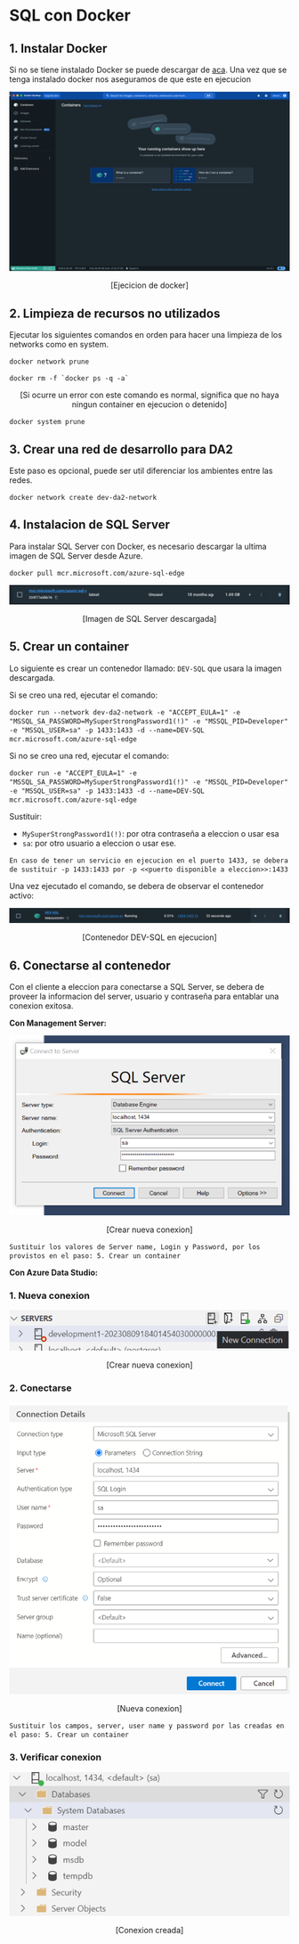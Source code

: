 # SQL con Docker

## 1. Instalar Docker

Si no se tiene instalado Docker se puede descargar de [aca](https://www.docker.com/products/docker-desktop/). Una vez que se tenga instalado docker nos aseguramos de que este en ejecucion

<p align="center">
<img src="./images/image-27.png"/>
</p>

<p align="center">
[Ejecicion de docker]
</p>

## 2. Limpieza de recursos no utilizados

Ejecutar los siguientes comandos en orden para hacer una limpieza de los networks como en system.

```
docker network prune
```

```
docker rm -f `docker ps -q -a`
```

<p align="center">
[Si ocurre un error con este comando es normal, significa que no haya ningun container en ejecucion o detenido]
</p>

```
docker system prune
```

## 3. Crear una red de desarrollo para DA2

Este paso es opcional, puede ser util diferenciar los ambientes entre las redes.

```
docker network create dev-da2-network
```

## 4. Instalacion de SQL Server

Para instalar SQL Server con Docker, es necesario descargar la ultima imagen de SQL Server desde Azure.

```
docker pull mcr.microsoft.com/azure-sql-edge
```

<p align="center">
<img src="./images/image-28.png"/>
</p>

<p align="center">
[Imagen de SQL Server descargada]
</p>

## 5. Crear un container

Lo siguiente es crear un contenedor llamado: `DEV-SQL` que usara la imagen descargada.

Si se creo una red, ejecutar el comando:

```
docker run --network dev-da2-network -e "ACCEPT_EULA=1" -e "MSSQL_SA_PASSWORD=MySuperStrongPassword1(!)" -e "MSSQL_PID=Developer" -e "MSSQL_USER=sa" -p 1433:1433 -d --name=DEV-SQL mcr.microsoft.com/azure-sql-edge
```

Si no se creo una red, ejecutar el comando:

```
docker run -e "ACCEPT_EULA=1" -e "MSSQL_SA_PASSWORD=MySuperStrongPassword1(!)" -e "MSSQL_PID=Developer" -e "MSSQL_USER=sa" -p 1433:1433 -d --name=DEV-SQL mcr.microsoft.com/azure-sql-edge
```

Sustituir:

- `MySuperStrongPassword1(!)`: por otra contraseña a eleccion o usar esa
- `sa`: por otro usuario a eleccion o usar ese.

```
En caso de tener un servicio en ejecucion en el puerto 1433, se debera de sustituir -p 1433:1433 por -p <<puerto disponible a eleccion>>:1433
```

Una vez ejecutado el comando, se debera de observar el contenedor activo:

<p align="center">
<img src="./images/image-29.png"/>
</p>

<p align="center">
[Contenedor DEV-SQL en ejecucion]
</p>

## 6. Conectarse al contenedor

Con el cliente a eleccion para conectarse a SQL Server, se debera de proveer la informacion del server, usuario y contraseña para entablar una conexion exitosa.

**Con Management Server:**

<p align="center">
<img src="./images/image-33.png"/>
</p>

<p align="center">
[Crear nueva conexion]
</p>

```
Sustituir los valores de Server name, Login y Password, por los provistos en el paso: 5. Crear un container
```

**Con Azure Data Studio:**

### 1. Nueva conexion

<p align="center">
<img src="./images/image-30.png"/>
</p>

<p align="center">
[Crear nueva conexion]
</p>

### 2. Conectarse

<p align="center">
<img src="./images/image-31.png"/>
</p>

<p align="center">
[Nueva conexion]
</p>

```
Sustituir los campos, server, user name y password por las creadas en el paso: 5. Crear un container
```

### 3. Verificar conexion

<p align="center">
<img src="./images/image-32.png"/>
</p>

<p align="center">
[Conexion creada]
</p>

